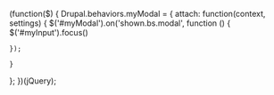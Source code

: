 (function($) {
  Drupal.behaviors.myModal = {
    attach: function(context, settings) {
       $('#myModal').on('shown.bs.modal', function () {
      $('#myInput').focus()
    

    });

    }
  };
})(jQuery);
